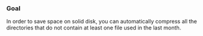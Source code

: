 ### Goal

In order to save space on solid disk, you can  automatically compress all the directories that do not contain
at least one file used in the last month.

